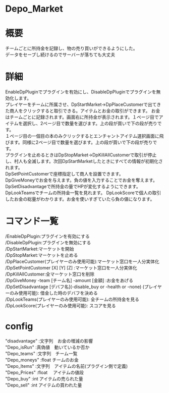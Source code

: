 # Depo_Market  

# 概要
チームごとに所持金を記録し、物の売り買いができるようにした。  
データをセーブし続けるのでサーバーが落ちても大丈夫　　
# 詳細
EnableDpPluginでプラグインを有効にし、DisableDpPluginでプラグインを無効化します。  
プレイヤーをチームに所属させ、DpStartMarket→DpPlaceCustomerで出てきた商人をクリックすると取引できる。アイテムとお金の取引ができます。
お金はチームごとに記録されます。画面右に所持金が表示されます。１ページ目でアイテムを選択し、2ページ目で数量を選びます。上の段が買いで下の段が売りです。  
１ページ目の一個目の本のみクリックするとエンチャントアイテム選択画面に飛びます。同様に2ページ目で数量を選びます。上の段が買いで下の段が売りです。  
プラグインを止めるときはDpStopMarket→DpKillAllCustomerで取引が停止し、村人も全滅します。次回DpStartMarketしたときにすべての情報が初期化されます。  
DpSetPointCustomerで座標指定して商人を設置できます。  
DpGiveMoneyでお金を与えます。負の値を入力することでお金を奪えます。
DpSetDisadvantageで所持金の量でHPが変化するようにできます。  
DpLookTeamsでチームの所持金一覧を見れます。
DpLookScoreで個人の取引したお金の総量がわかります。お金を使いすぎていたら負の値になります。　　
#  コマンド一覧
  /EnableDpPlugin:プラグインを有効にする  
  /DisableDpPlugin:プラグインを無効にする  
  /DpStartMarket:マーケットを開始  
  /DpStopMarket:マーケットを止める  
  /DpPlaceCustomer(プレイヤーのみ使用可能):マーケット窓口を一人分実体化  
  /DpSetPointCustomer [X] [Y] [Z] :マーケット窓口を一人分実体化  
  /DpKillAllCustomer:全マーケット窓口を削除  
  /DpGiveMoney -team [チーム名]  -amount [金額] :お金をあげる  
  /DpSetDisadvantage [デバフ名](-disable_buy or -health or -none) (プレイヤーのみ使用可能): 借金した時のデバフを決める  
  /DpLookTeams(プレイヤーのみ使用可能): 全チームの所持金を見る  
  /DpLookScore(プレイヤーのみ使用可能): スコアを見る  
# config
"disadvantage"  :文字列　お金の増減の影響  
"Depo_isRun"    :真偽値　動いているか否か   
"Depo_teams"    :文字列　チーム一覧   
"Depo_moneys"   :float   チームのお金  
"Depo_Items"    :文字列　アイテムの名前(プラグイン側で定義)  
"Depo_Prices"   :float 　アイテムの値段  
"Depo_buy"      :int     アイテムの売られた量  
"Depo_sell"     :int     アイテムの買われた量  

